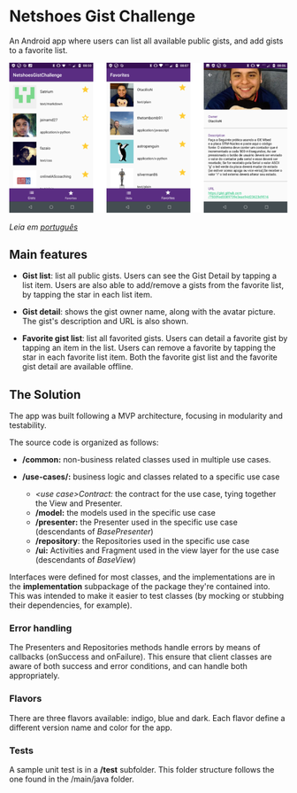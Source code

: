 # Netshoes Gist Challenge

An Android app where users can list all available public gists, and add gists to a favorite list.

![GistChallenge](/docs/gist_challenge.png)

*Leia em [português](README.pt_BR.md)*


## Main features

* **Gist list**: list all public gists. Users can see the Gist Detail by tapping a list item. Users are also able to add/remove a gists from the favorite list, by tapping the star in each list item.

* **Gist detail**: shows the gist owner name, along with the avatar picture. The gist's description and URL is also shown.

* **Favorite gist list**: list all favorited gists. Users can detail a favorite gist by tapping an item in the list. 
Users can remove a favorite by tapping the star in each favorite list item.
Both the favorite gist list and the favorite gist detail are available offline.


## The Solution
The app was built following a MVP architecture, focusing in modularity and testability.

The source code is organized as follows:

* **/common:** non-business related classes used in multiple use cases.

* **/use-cases/<use case>:** business logic and classes related to a specific use case
  * *\<use case\>Contract:* the contract for the use case, tying together the View and Presenter.
  * **/model:** the models used in the specific use case
  * **/presenter:** the Presenter used in the specific use case (descendants of *BasePresenter*)
  * **/repository**: the Repositories used in the specific use case
  * **/ui:** Activities and Fragment used in the view layer for the use case (descendants of *BaseView*)

Interfaces were defined for most classes, and the implementations are in the **implementation** subpackage of the package they're contained into. This was intended to make it easier to test classes (by mocking or stubbing their dependencies, for example).

### Error handling

The Presenters and Repositories methods handle errors by means of callbacks (onSuccess and onFailure). This ensure that client classes are aware of both success and error conditions, and can handle both appropriately.

### Flavors

There are three flavors available: indigo, blue and dark. Each flavor define a different version name and color for the app.

### Tests

A sample unit test is in a **/test** subfolder. This folder structure follows the one found in the /main/java folder.


